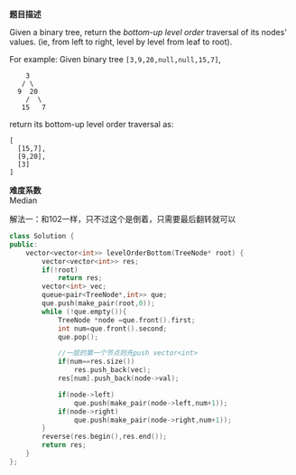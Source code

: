  **题目描述**   

Given a binary tree, return the *bottom-up level order* traversal of its nodes' values. (ie, from left to right, level by level from leaf to root).

For example:
Given binary tree `[3,9,20,null,null,15,7]`,

```
    3
   / \
  9  20
    /  \
   15   7
```



return its bottom-up level order traversal as:

```
[
  [15,7],
  [9,20],
  [3]
]
```

**难度系数**    
Median

解法一：和102一样，只不过这个是倒着，只需要最后翻转就可以
```c++
class Solution {
public:
    vector<vector<int>> levelOrderBottom(TreeNode* root) {
        vector<vector<int>> res;
        if(!root)
            return res;
        vector<int> vec;
        queue<pair<TreeNode*,int>> que;
        que.push(make_pair(root,0));
        while (!que.empty()){
            TreeNode *node =que.front().first;
            int num=que.front().second;
            que.pop();

            //一层的第一个节点则先push vector<int>
            if(num==res.size())
                res.push_back(vec);
            res[num].push_back(node->val);

            if(node->left)
                que.push(make_pair(node->left,num+1));
            if(node->right)
                que.push(make_pair(node->right,num+1));
        }
        reverse(res.begin(),res.end());
        return res;
    }
};
```

